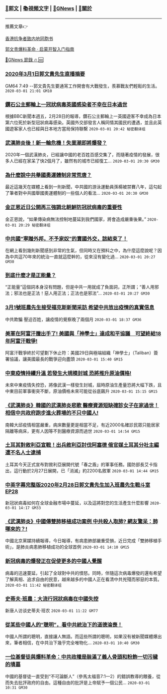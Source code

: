 ###  [:eagle:郭文](https://github.com/ourhimalayas/txt) | [:books:視頻文字](https://github.com/ourhimalayas/txt/blob/master/content/README.md) | [:newspaper:GNews](https://github.com/ourhimalayas/txt/blob/master/content/gnews/README.md) | [:pray:關於](https://github.com/ourhimalayas/home/tree/master/about)
---

推薦文章:point_right:

[香港抗争者致内地同胞书](https://github.com/ourhimalayas/news/blob/master/2019/08/a_letter_from_the_hong_kong_people.md)

[郭文贵爆料革命 · 启蒙开智入门指南](https://github.com/ourhimalayas/txt/issues/1)

[:newspaper:GNews 節錄 :fire: :new:](https://github.com/ourhimalayas/txt/blob/master/content/gnews/README.md) 



### [2020年3月1日郭文貴先生直播摘要](/content/gnews/1/README.md)

GM64
7:49 --郭文貴先生要通宵工作開會有大戰發生，羨慕戰友們輕鬆的生活。
 `2020-03-01 21:01 GM10`

### [鑽石公主郵輪上一冠狀病毒英國感染者不幸在日本過世](/content/gnews/2/README.md)

根據BBC新聞本週五，2月28日的報導，鑽石公主郵輪上一英國遊客不幸成為日本第六位死於新型冠狀病毒感染。英國外交部發言人稱同情其國民的遭遇，並且此英國遊客家人也已經與日本地方當局保持聯繫  `2020-03-01 20:42 秘密翻译组`

### [武漢肺炎後！新一輪危機！失業潮即將爆發？](/content/gnews/3/README.md)

2020年一個武漢肺炎，已經讓中國的老百姓百感交集了，而隨著疫情的發展，很多人已經在家呆了快2個月了，雖然有的城市已經復工...  `2020-03-01 20:30 GM30`

### [為什麼說中共舉國奧運體制非常荒唐？](/content/gnews/4/README.md)

最近這幾天在媒體上看到一則新聞，中共國的游泳運動員孫楊被禁賽八年，這勾起了筆者對中共國舉國奧運體制的一些個人的看法...  `2020-03-01 20:30 GM30`

### [金正恩近日公開再三強調北朝鮮防冠狀病毒的重要性](/content/gnews/5/README.md)

金正恩說，“如果傳染病無法控制地蔓延到我們國家，將會造成嚴重後果。”  `2020-03-01 20:29 秘密翻译组`

### [中共國“寧贈外邦，不予家奴”的賣國外交，該結束了！](/content/gnews/6/README.md)

在網上看到幾則新聞感到非常的生氣，但同時又在預料之中，為什麼這麼說呢？因為中共這70年來的統治一直就這麼幹的，從來沒有變化過...  `2020-03-01 20:27 GM30`

### [到底什麼才是正能量？](/content/gnews/7/README.md)

“正能量”這個詞本身沒有問題，但是中共一用就成了負面詞，正所謂；“善人用邪法；邪法也是正法！惡人用正法；正法也是邪法”...  `2020-03-01 20:27 GM30`

### [3月1號班農先生接受福克斯新聞采訪 希望中共放出疫情的真實信息](/content/gnews/8/README.md)

中共欺騙 壓迫百姓，讓疫情的覺察晚了兩個月  `2020-03-01 18:37 GM36`

### [美軍在阿富汗騰出手了! 美國與「神學士」達成和平協議　可望終結18年阿富汗戰爭!](/content/gnews/9/README.md)

阿富汗戰爭終於可望劃下休止符：美國29日與極端組織「神學士」（Taliban）簽署協議，讓美國最長的戰爭迎向盡頭  `2020-03-01 15:40 GM15`

### [中東疫情持續升溫 若發生大規模封城 恐將推升原油價格!](/content/gnews/10/README.md)

未來中東疫情失控恐，將像武漢一樣發生封城，屆時原油生產量恐將大幅下跌，且中東目前軍事衝突不斷，原油價格未來可能從谷底飆升  `2020-03-01 15:15 GM15`

### [《武漢肺炎》韓國的武漢肺炎悲歌 醫療資源短缺確診女子在家過世！ 相信中共政府跑步進火葬場的不只中國人!](/content/gnews/11/README.md)

南韓大邱疫情相當嚴重，病床數量更是相當不足，有近2000名確診民眾只能居家隔離等病床，更有人因等不到醫療資源而過世  `2020-03-01 14:54 GM15`

### [土耳其對敘利亞宣戰！出兵敘利亞討伐阿塞德 俄官媒土耳其分社主編遭不名人士逮捕](/content/gnews/12/README.md)

土耳其今天正式宣布對敘利亞展開代號「春之盾」的軍事任務。國防部長艾卡指出，這行動於2月27日展開，已「消滅」約2200名敘軍  `2020-03-01 14:44 GM15`

### [中英字幕完整版2020年2月28日郭文貴先生加入班農先生戰斗室EP28](/content/gnews/13/README.md)

新冠狀病毒如何在全球金融市場中蔓延，以及這將對您的生活產生什麼影響  `2020-03-01 14:17 GM33`

### [《武漢肺炎》中國傳雙肺移植成功案例 中共殺人取肺? 網友驚呆：肺哪來的？!](/content/gnews/14/README.md)

中國北京黨媒持續報導，今日報導，有病患肺部嚴重受損，近日完成「雙肺移植手術」，是肺炎病患肺移植成功的全球首例  `2020-03-01 14:10 GM15`

### [新冠病毒的爆發正在促使更多的中國人覺醒](/content/gnews/15/README.md)

病毒的迅速蔓延，引起了全球對中共的憤怒。同時，伴隨這次病毒爆發的還有希望了解真相、追求自由的民意，越來越多的中國人正在看清中共兇殘而邪惡的本質。  `2020-03-01 11:42 秘密翻译组`

### [史蒂夫·班農：大流行冠狀病毒在中國失控](/content/gnews/16/README.md)

新唐人访谈史蒂夫·班农  `2020-03-01 11:22 GM77`

### [從某些中國人的“聰明”，看中共統治下的道德淪喪！](/content/gnews/17/README.md)

中國人所謂的聰明，直接讓人無語。而這些所謂的聰明，如果沒有被新聞媒體爆出來，筆者相信，在中共治下幾乎完全唯物化...  `2020-03-01 10:40 GM30`

### [一位基督徒與爆料革命：中共政權是裝滿了義人骨頭和粉飾一切污穢的墳墓](/content/gnews/18/README.md)

中國的基督徒一直受到“不可論斷人”（參馬太福音7:1—2）的錯誤教導的餵養，從而失去批評政府的自由。這種自由的批評是上帝賦予一個公民...  `2020-03-01 10:31 GM30`

